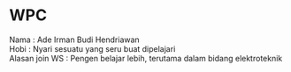 # WPC

Nama : Ade Irman Budi Hendriawan <br>
Hobi : Nyari sesuatu yang seru buat dipelajari <br>
Alasan join WS : Pengen belajar lebih, terutama dalam bidang elektroteknik <br>
